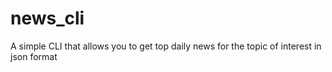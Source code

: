# news_cli
A simple CLI that allows you to get top daily news for the topic of interest in json format
